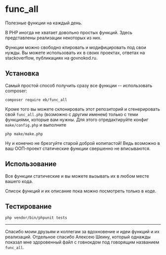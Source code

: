 # func_all

Полезные функции на каждый день.

В PHP иногда не хватает довольно простых функций. Здесь представлены
реализации некоторых из них.

Функции можно свободно кпировать и модифицировать под свои нужды. Вы можете
использовать их в своих проектах, ответах на stackoverflow, публикациях на govnokod.ru.

## Установка

Самый простой способ получить сразу все функции -- использовать composer:
```
composer require eb/func_all
```

Кроме того вы можете склонировать этот репозиторий и сгенерировать свой `func_all.php`
(возможно с другим именем) только с теми функциями, которые вам нужны.
Для этого отредактируйте конфиг `make/config.php` и выполните

```
php make/make.php
```

Ну и конечно не брезгуйте старой доброй копипастой! Ведь возможно в ваш ООП-проект
статические функции свершенно не вписываются.

## Использование

Все функции статические и вы можете вызывать их в любом месте вашего кода.

Список функций и их описание пока можно посмотреть только в коде.

## Тестирование

```
php vendor/bin/phpunit tests
```

-----------------------

Спасибо моим друзьям и коллегам за вдохновение и идеи функций и их реализаций.
Отдельное спасибо Алексею Шеину, который однажды показал мне здоровенный файл
с говнокдом под говорящим названием `func_all`.